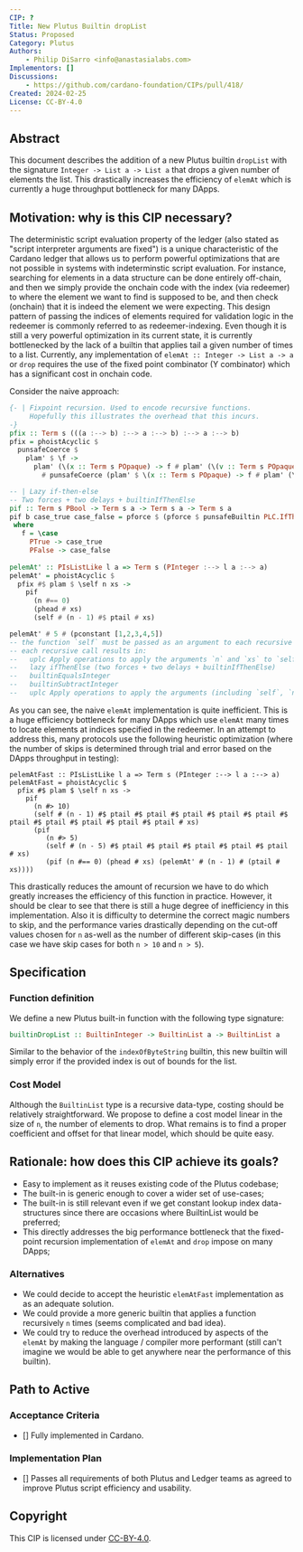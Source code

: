 ```yaml
---
CIP: ?
Title: New Plutus Builtin dropList
Status: Proposed
Category: Plutus
Authors:
    - Philip DiSarro <info@anastasialabs.com>
Implementors: []
Discussions: 
    - https://github.com/cardano-foundation/CIPs/pull/418/
Created: 2024-02-25
License: CC-BY-4.0
---
```


<!-- Existing categories:

- Meta     | For meta-CIPs which typically serves another category or group of categories.
- Wallets  | For standardisation across wallets (hardware, full-node or light).
- Tokens   | About tokens (fungible or non-fungible) and minting policies in general.
- Metadata | For proposals around metadata (on-chain or off-chain).
- Tools    | A broad category for ecosystem tools not falling into any other category.
- Plutus   | Changes or additions to Plutus
- Ledger   | For proposals regarding the Cardano ledger (including Reward Sharing Schemes)
- Catalyst | For proposals affecting Project Catalyst / the Jörmungandr project

-->

## Abstract
<!-- A short (\~200 word) description of the proposed solution and the technical issue being addressed. -->
This document describes the addition of a new Plutus builtin `dropList` with the signature `Integer -> List a -> List a` that drops a given number of elements the list. This drastically increases the efficiency of `elemAt` which is currently a huge throughput bottleneck for many DApps. 

## Motivation: why is this CIP necessary?
<!-- A clear explanation that introduces the reason for a proposal, its use cases and stakeholders. If the CIP changes an established design then it must outline design issues that motivate a rework. For complex proposals, authors must write a Cardano Problem Statement (CPS) as defined in CIP-9999 and link to it as the `Motivation`. -->

The deterministic script evaluation property of the ledger (also stated as "script interpreter arguments are fixed") is a unique characteristic of the Cardano ledger that allows us to perform powerful optimizations that are not possible in systems with indeterminstic script evaluation. For instance, searching for elements in a data structure can 
be done entirely off-chain, and then we simply provide the onchain code with the index (via redeemer) to where the element we want to find is supposed to be, and then check (onchain) that it is indeed the element we were expecting. This design pattern of passing the indices of elements required for validation logic in the redeemer is commonly referred to as redeemer-indexing. 
Even though it is still a very powerful optimization in its current state, it is currently bottlenecked by the lack of a builtin that applies tail a given number of times to a list. Currently, any implementation of `elemAt :: Integer -> List a -> a` or `drop` requires the use of the fixed point combinator (Y combinator) which has a significant cost in onchain code.
                            
Consider the naive approach:
```haskell
{- | Fixpoint recursion. Used to encode recursive functions.
     Hopefully this illustrates the overhead that this incurs. 
-}
pfix :: Term s (((a :--> b) :--> a :--> b) :--> a :--> b)
pfix = phoistAcyclic $
  punsafeCoerce $
    plam' $ \f ->
      plam' (\(x :: Term s POpaque) -> f # plam' (\(v :: Term s POpaque) -> punsafeCoerce x # x # v))
        # punsafeCoerce (plam' $ \(x :: Term s POpaque) -> f # plam' (\(v :: Term s POpaque) -> punsafeCoerce x # x # v))

-- | Lazy if-then-else
-- Two forces + two delays + builtinIfThenElse
pif :: Term s PBool -> Term s a -> Term s a -> Term s a
pif b case_true case_false = pforce $ (pforce $ punsafeBuiltin PLC.IfThenElse) # b # pdelay (f PTrue) # pdelay (f PFalse) 
 where
   f = \case
     PTrue -> case_true
     PFalse -> case_false
     
pelemAt' :: PIsListLike l a => Term s (PInteger :--> l a :--> a)
pelemAt' = phoistAcyclic $
  pfix #$ plam $ \self n xs ->
    pif
      (n #== 0)
      (phead # xs)
      (self # (n - 1) #$ ptail # xs)

pelemAt' # 5 # (pconstant [1,2,3,4,5])
-- the function `self` must be passed as an argument to each recursive call.
-- each recursive call results in:
--   uplc Apply operations to apply the arguments `n` and `xs` to `self`
--   lazy ifThenElse (two forces + two delays + builtinIfThenElse)
--   builtinEqualsInteger
--   builtinSubtractInteger
--   uplc Apply operations to apply the arguments (including `self`, `n` and `xs`) to the fixed-point recursive function
``` 
As you can see, the naive `elemAt` implementation is quite inefficient. This is a huge efficiency bottleneck for many DApps which use `elemAt` many times to locate elements at indices specified in the redeemer. In an attempt to address this, many protocols use the following heuristic optimization (where the number of skips is determined through trial and error based on the DApps throughput in testing):
```
pelemAtFast :: PIsListLike l a => Term s (PInteger :--> l a :--> a)
pelemAtFast = phoistAcyclic $
  pfix #$ plam $ \self n xs ->
    pif
      (n #> 10)
      (self # (n - 1) #$ ptail #$ ptail #$ ptail #$ ptail #$ ptail #$ ptail #$ ptail #$ ptail #$ ptail #$ ptail # xs)
      (pif
         (n #> 5) 
         (self # (n - 5) #$ ptail #$ ptail #$ ptail #$ ptail #$ ptail # xs)
         (pif (n #== 0) (phead # xs) (pelemAt' # (n - 1) # (ptail # xs))))
```
This drastically reduces the amount of recursion we have to do which greatly increases the efficiency of this function in practice. However, it should be clear to see that there is still a huge degree of inefficiency in this implementation. Also it is difficulty to determine the correct magic numbers to skip, and the performance
varies drastically depending on the cut-off values chosen for `n` as-well as the number of different skip-cases (in this case we have skip cases for both `n > 10` and `n > 5`). 

## Specification
<!-- The technical specification should describe the proposed improvement in sufficient technical detail. In particular, it should provide enough information that an implementation can be performed solely on the basis of the design in the CIP. This is necessary to facilitate multiple, interoperable implementations. This must include how the CIP should be versioned. If a proposal defines structure of on-chain data it must include a CDDL schema in it's specification.-->
### Function definition
We define a new Plutus built-in function with the following type signature:
```haskell
builtinDropList :: BuiltinInteger -> BuiltinList a -> BuiltinList a
```

Similar to the behavior of the `indexOfByteString` builtin, this new builtin will simply error if the provided index is out of bounds for the list.


### Cost Model
Although the `BuiltinList` type is a recursive data-type, costing should be relatively straightforward. 
We propose to define a cost model linear in the size of `n`, the number of elements to drop. What remains is to find a proper coefficient and offset for that linear model, which should be quite easy. 


## Rationale: how does this CIP achieve its goals?
<!-- The rationale fleshes out the specification by describing what motivated the design and what led to particular design decisions. It should describe alternate designs considered and related work. The rationale should provide evidence of consensus within the community and discuss significant objections or concerns raised during the discussion.

It must also explain how the proposal affects the backward compatibility of existing solutions when applicable. If the proposal responds to a CPS, the 'Rationale' section should explain how it addresses the CPS, and answer any questions that the CPS poses for potential solutions.
-->
* Easy to implement as it reuses existing code of the Plutus codebase;
* The built-in is generic enough to cover a wider set of use-cases;
* The built-in is still relevant even if we get constant lookup index data-structures since there are occasions where BuiltinList would be preferred;
* This directly addresses the big performance bottleneck that the fixed-point recursion implementation of `elemAt` and `drop` impose on many DApps;

### Alternatives 

- We could decide to accept the heuristic `elemAtFast` implementation as  as an adequate solution.
- We could provide a more generic builtin that applies a function recursively `n` times (seems complicated and bad idea). 
- We could try to reduce the overhead introduced by aspects of the `elemAt` by making the language / compiler more performant (still can't imagine we would be able to get anywhere near the performance of this builtin).

## Path to Active

### Acceptance Criteria
<!-- Describes what are the acceptance criteria whereby a proposal becomes 'Active' -->
- [] Fully implemented in Cardano.
      
### Implementation Plan
<!-- A plan to meet those criteria. Or `N/A` if not applicable. -->
- [] Passes all requirements of both Plutus and Ledger teams as agreed to improve Plutus script efficiency and usability.
      
## Copyright
<!-- The CIP must be explicitly licensed under acceptable copyright terms. -->
This CIP is licensed under [CC-BY-4.0](https://creativecommons.org/licenses/by/4.0/legalcode).

[CC-BY-4.0]: https://creativecommons.org/licenses/by/4.0/legalcode
[Apache-2.0]: http://www.apache.org/licenses/LICENSE-2.0
